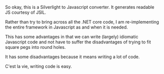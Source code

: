 So okay, this is a Silverlight to Javascript converter.
It generates readable JS courtesy of JSIL.


Rather than try to bring across all the .NET core code, 
I am re-implementing the entire framework in Javascript as and when it is needed.

This has some advantages in that we can write (largely) idiomatic Javascript code and not 
have to suffer the disadvantages of trying to fit square pegs into round holes.

It has some disadvantages because it means writing a lot of code. 

C'est la vie, writing code is easy.
